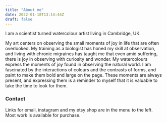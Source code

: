 ```yaml
---
title: "About me"
date: 2022-01-18T13:14:44Z
draft: false
---
```


I am a scientist turned watercolour artist living in Cambridge, UK. 

My art centers on observing the small moments of joy in life that are often overlooked.  My training as a biologist has honed my skill at observation, and living with chronic migraines has taught me that even amid suffering, there is joy in observing with curiosity and wonder.  My watercolours express the moments of joy found in observing the natural world.  I am fascinated by the interactions of colours and the contrasts of forms, and paint to make them bold and large on the page.  These moments are always present, and expressing them is a reminder to myself that it is valuable to take the time to look for them.

<h3> Contact </h3>

Links for email, instagram and my etsy shop are in the menu to the left.  Most work is available for purchase.  

